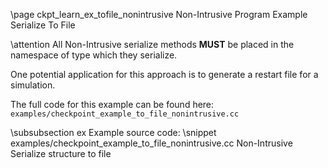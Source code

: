 \page ckpt_learn_ex_tofile_nonintrusive Non-Intrusive Program Example Serialize To File

\attention All Non-Intrusive serialize methods <b>MUST</b> be placed in the namespace of type which they serialize.

One potential application for this approach is to generate a restart file
for a simulation.

The full code for this example can be found here:
`examples/checkpoint_example_to_file_nonintrusive.cc`

\subsubsection ex Example source code:
\snippet examples/checkpoint_example_to_file_nonintrusive.cc Non-Intrusive Serialize structure to file
